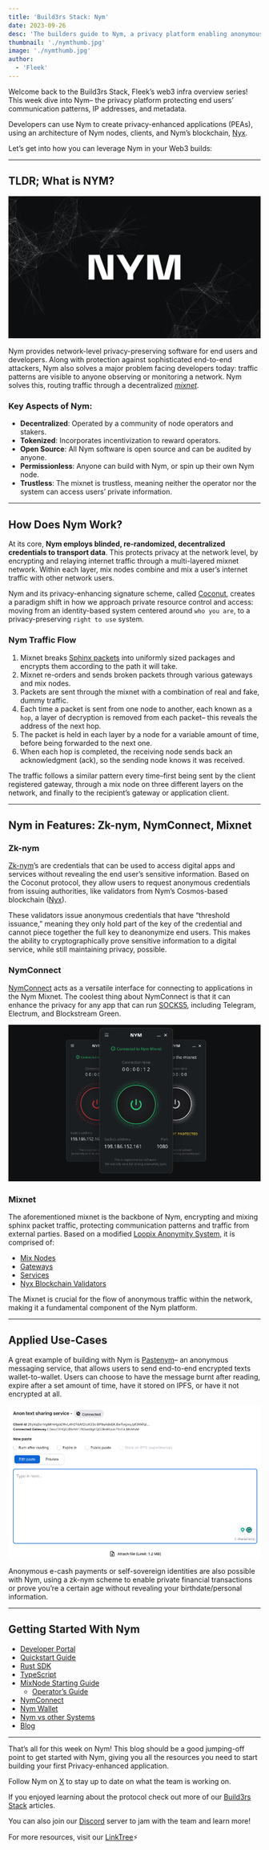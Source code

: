 ```yaml
---
title: 'Build3rs Stack: Nym'
date: 2023-09-26
desc: 'The builders guide to Nym, a privacy platform enabling anonymous network traffic'
thumbnail: './nymthumb.jpg'
image: './nymthumb.jpg'
author:
  - 'Fleek'
---
```


Welcome back to the Build3rs Stack, Fleek’s web3 infra overview series! This week dive into Nym– the privacy platform protecting end users’ communication patterns, IP addresses, and metadata.

Developers can use Nym to create privacy-enhanced applications (PEAs), using an architecture of Nym nodes, clients, and Nym’s blockchain, [Nyx](https://nymtech.net/docs/architecture/network-overview.html).

Let’s get into how you can leverage Nym in your Web3 builds:

---

## TLDR; What is NYM?

![](./nymmeta.jpg)

Nym provides network-level privacy-preserving software for end users and developers. Along with protection against sophisticated end-to-end attackers, Nym also solves a major problem facing developers today: traffic patterns are visible to anyone observing or monitoring a network. Nym solves this, routing traffic through a decentralized _[mixnet](https://nymtech.net/docs/architecture/traffic-flow.html)_.

### Key Aspects of Nym:

- **Decentralized**: Operated by a community of node operators and stakers.
- **Tokenized**: Incorporates incentivization to reward operators.
- **Open Source**: All Nym software is open source and can be audited by anyone.
- **Permissionless**: Anyone can build with Nym, or spin up their own Nym node.
- **Trustless**: The mixnet is trustless, meaning neither the operator nor the system can access users’ private information.

---

## How Does Nym Work?

At its core, **Nym employs blinded, re-randomized, decentralized credentials to transport data**. This protects privacy at the network level, by encrypting and relaying internet traffic through a multi-layered mixnet network. Within each layer, mix nodes combine and mix a user’s internet traffic with other network users.

Nym and its privacy-enhancing signature scheme, called [Coconut](https://nymtech.net/docs/coconut.html), creates a paradigm shift in how we approach private resource control and access: moving from an identity-based system centered around `who you are`, to a privacy-preserving `right to use` system.

### Nym Traffic Flow

1. Mixnet breaks [Sphinx packets](https://cypherpunks.ca/~iang/pubs/Sphinx_Oakland09.pdf) into uniformly sized packages and encrypts them according to the path it will take.
2. Mixnet re-orders and sends broken packets through various gateways and mix nodes.
3. Packets are sent through the mixnet with a combination of real and fake, dummy traffic.
4. Each time a packet is sent from one node to another, each known as a `hop`, a layer of decryption is removed from each packet– this reveals the address of the next hop.
5. The packet is held in each layer by a node for a variable amount of time, before being forwarded to the next one.
6. When each hop is completed, the receiving node sends back an acknowledgment (ack), so the sending node knows it was received.

The traffic follows a similar pattern every time–first being sent by the client registered gateway, through a mix node on three different layers on the network, and finally to the recipient’s gateway or application client.

---

## Nym in Features: Zk-nym, NymConnect, Mixnet

### Zk-nym

[Zk-nym](https://nymtech.net/about/zk-nyms)’s are credentials that can be used to access digital apps and services without revealing the end user’s sensitive information. Based on the Coconut protocol, they allow users to request anonymous credentials from issuing authorities, like validators from Nym’s Cosmos-based blockchain ([Nyx](https://nymtech.net/docs/nyx/smart-contracts.html)).

These validators issue anonymous credentials that have “threshold issuance,” meaning they only hold part of the key of the credential and cannot piece together the full key to deanonymize end users. This makes the ability to cryptographically prove sensitive information to a digital service, while still maintaining privacy, possible.

### NymConnect

[NymConnect](https://nymtech.net/download/nymconnect) acts as a versatile interface for connecting to applications in the Nym Mixnet. The coolest thing about NymConnect is that it can enhance the privacy for any app that can run [SOCKS5](https://www.ibm.com/docs/en/secure-proxy/6.0.2?topic=scenarios-socks5-configuration), including Telegram, Electrum, and Blockstream Green.

![](./nymconnect.png)

### Mixnet

The aforementioned mixnet is the backbone of Nym, encrypting and mixing sphinx packet traffic, protecting communication patterns and traffic from external parties. Based on a modified [Loopix Anonymity System](https://arxiv.org/abs/1703.00536), it is comprised of:

- [Mix Nodes](https://nymtech.net/docs/architecture/network-overview.html#mixnet-infrastructure)
- [Gateways](https://nymtech.net/docs/architecture/network-overview.html#mixnet-infrastructure)
- [Services](https://nymtech.net/docs/nodes/network-requester.html)
- [Nyx Blockchain Validators](https://nymtech.net/docs/architecture/network-overview.html#mixnet-infrastructure)

The Mixnet is crucial for the flow of anonymous traffic within the network, making it a fundamental component of the Nym platform.

---

## Applied Use-Cases

A great example of building with Nym is [Pastenym](https://pastenym.ch/#/)– an anonymous messaging service, that allows users to send end-to-end encrypted texts wallet-to-wallet. Users can choose to have the message burnt after reading, expire after a set amount of time, have it stored on IPFS, or have it not encrypted at all.

![](./pastenym.png)

Anonymous e-cash payments or self-sovereign identities are also possible with Nym, using a zk-nym scheme to enable private financial transactions or prove you’re a certain age without revealing your birthdate/personal information.

---

## Getting Started With Nym

- [Developer Portal](https://nymtech.net/developers/introduction.html)
- [Quickstart Guide](https://nymtech.net/developers/quickstart/overview.html)
- [Rust SDK](https://nymtech.net/developers/tutorials/rust-sdk.html)
- [TypeScript](https://nymtech.net/developers/tutorials/typescript.html)
- [MixNode Starting Guide](https://nymtech.net/build/nodes?name=mixnodes)
  - [Operator’s Guide](https://nymtech.net/operators)
- [NymConnect](https://nymtech.net/download/nymconnect)
- [Nym Wallet](https://nymtech.net/download/wallet)
- [Nym vs other Systems](https://nymtech.net/developers/infrastructure/nym-vs-others.html)
- [Blog](https://blog.nymtech.net/)

---

That’s all for this week on Nym! This blog should be a good jumping-off point to get started with Nym, giving you all the resources you need to start building your first Privacy-enhanced application.

Follow Nym on [X](https://twitter.com/nymproject) to stay up to date on what the team is working on.

If you enjoyed learning about the protocol check out more of our [Build3rs Stack](/guides/) articles.

You can also join our [Discord](http://discord.gg/fleek) server to jam with the team and learn more!

For more resources, visit our [LinkTree](https://linktr.ee/fleek)⚡
